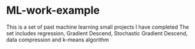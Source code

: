 # ML-work-example

This is a set of past machine learning small projects I have completed
The set includes regression, Gradient Descend, Stochastic Gradient Descend, data compression and k-means algorithm

